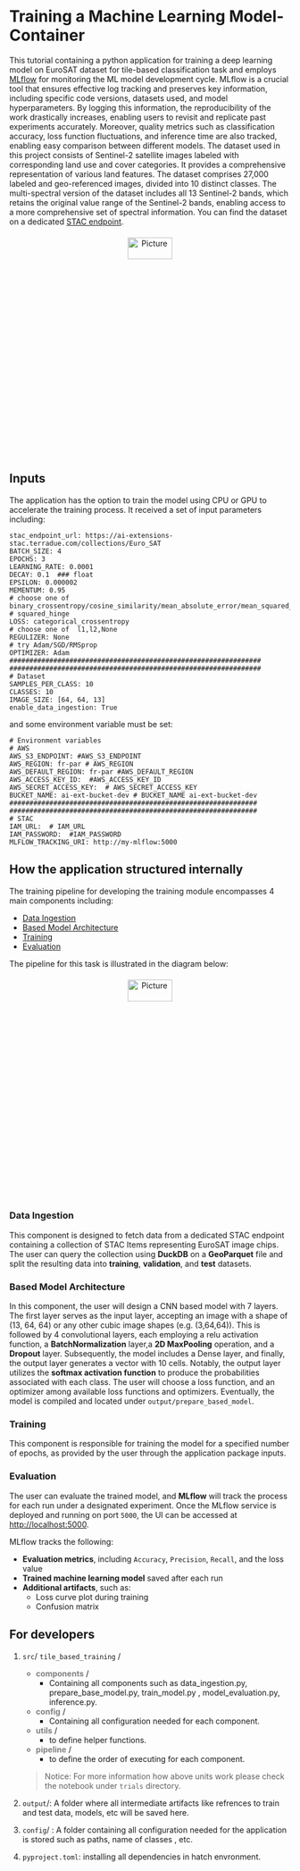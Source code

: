 # Training a Machine Learning Model- Container
This tutorial containing a python application for training a deep learning model on EuroSAT dataset for tile-based classification task and employs [MLflow](https://mlflow.org/) for monitoring the ML model development cycle. MLflow is a crucial tool that ensures effective log tracking and preserves key information, including specific code versions, datasets used, and model hyperparameters. By logging this information, the reproducibility of the work drastically increases, enabling users to revisit and replicate past experiments accurately. Moreover, quality metrics such as classification accuracy, loss function fluctuations, and inference time are also tracked, enabling easy comparison between different models. The dataset used in this project consists of Sentinel-2 satellite images labeled with corresponding land use and cover categories. It provides a comprehensive representation of various land features. The dataset comprises 27,000 labeled and geo-referenced images, divided into 10 distinct classes. The multi-spectral version of the dataset includes all 13 Sentinel-2 bands, which retains the original value range of the Sentinel-2 bands, enabling access to a more comprehensive set of spectral information. You can find the dataset on a dedicated [STAC endpoint](https://radiantearth.github.io/stac-browser/#/external/ai-extensions-stac.terradue.com/collections/Euro_SAT). 


<p align="center"><img src="https://raw.githubusercontent.com/phelber/EuroSAT/master/eurosat_overview_small.jpg" alt="Picture" width="40%" height="10%" style="display: block; margin: 20px auto;"/></p>

## Inputs
The application has the option to train the model using CPU or GPU to accelerate the training process. It received a set of input parameters including:
```
stac_endpoint_url: https://ai-extensions-stac.terradue.com/collections/Euro_SAT
BATCH_SIZE: 4
EPOCHS: 3
LEARNING_RATE: 0.0001
DECAY: 0.1  ### float
EPSILON: 0.000002
MEMENTUM: 0.95
# choose one of binary_crossentropy/cosine_similarity/mean_absolute_error/mean_squared_logarithmic_error
# squared_hinge
LOSS: categorical_crossentropy  
# choose one of  l1,l2,None
REGULIZER: None
# try Adam/SGD/RMSprop
OPTIMIZER: Adam
###############################################################
###############################################################
# Dataset
SAMPLES_PER_CLASS: 10
CLASSES: 10
IMAGE_SIZE: [64, 64, 13]
enable_data_ingestion: True

```
and some environment variable must be set:

```
# Environment variables
# AWS
AWS_S3_ENDPOINT: #AWS_S3_ENDPOINT 
AWS_REGION: fr-par # AWS_REGION 
AWS_DEFAULT_REGION: fr-par #AWS_DEFAULT_REGION 
AWS_ACCESS_KEY_ID:  #AWS_ACCESS_KEY_ID 
AWS_SECRET_ACCESS_KEY:  # AWS_SECRET_ACCESS_KEY 
BUCKET_NAME: ai-ext-bucket-dev # BUCKET_NAME ai-ext-bucket-dev
##############################################################
##############################################################
# STAC
IAM_URL:  # IAM_URL
IAM_PASSWORD:  #IAM_PASSWORD
MLFLOW_TRACKING_URI: http://my-mlflow:5000
```


## How the application structured internally
The training pipeline for developing the training module encompasses 4 main components including:
- [Data Ingestion](#data-ingestion)
- [Based Model Architecture](#based-model-architecture)
- [Training](#training)
- [Evaluation](#evaluation)

The pipeline for this task is illustrated in the diagram below:
<p align="center"><img src="https://miro.medium.com/v2/resize:fit:1100/format:webp/0*LLe88lTuuvprFvAF.png" alt="Picture" width="40%" height="10%" style="display: block; margin: 20px auto;"/></p>

### Data Ingestion
This component is designed to fetch data from a dedicated STAC endpoint containing a collection of STAC Items representing EuroSAT image chips. The user can query the collection using **DuckDB** on a **GeoParquet** file and split the resulting data into **training**, **validation**, and **test** datasets.

### Based Model Architecture
In this component, the user will design a CNN based model with 7 layers. The first layer serves as the input layer, accepting an image with a shape of (13, 64, 64) or any other cubic image shapes (e.g. (3,64,64)). This is followed by 4 convolutional layers, each employing a relu activation function, a **BatchNormalization** layer,a **2D MaxPooling** operation, and a **Dropout** layer. Subsequently, the model includes a Dense layer, and finally, the output layer generates a vector with 10 cells. Notably, the output layer utilizes the **softmax activation function** to produce the probabilities associated with each class. The user will choose a loss function, and an optimizer among available loss functions and optimizers. Eventually, the model is compiled and located under `output/prepare_based_model`.
### Training
This component is responsible for training the model for a specified number of epochs, as provided by the user through the application package inputs.
### Evaluation
The user can evaluate the trained model, and **MLflow** will track the process for each run under a designated experiment. Once the MLflow service is deployed and running on port `5000`, the UI can be accessed at [http://localhost:5000](http://localhost:5000).

MLflow tracks the following:

- **Evaluation metrics**, including `Accuracy`, `Precision`, `Recall`, and the loss value  
- **Trained machine learning model** saved after each run  
- **Additional artifacts**, such as:
  - Loss curve plot during training  
  - Confusion matrix

## For developers
1. `src`/ `tile_based_training` /
    - <span style="color:gray">**components**</span> /
        - Containing all components such as data_ingestion.py, prepare_base_model.py, train_model.py , model_evaluation.py, inference.py.
    - <span style="color:gray">**config**</span> /
        - Containing all configuration needed for each component.
    - <span style="color:gray">**utils**</span> /
        - to define helper functions.
    - <span style="color:gray">**pipeline**</span> /
        - to define the order of executing for each component.
    
    > Notice: For more information how above units work please check the notebook under `trials` directory.
2. `output`/: A folder where all intermediate artifacts like refrences to train and test data, models, etc will be saved here.
3. `config`/ : A folder containing all configuration needed for the application is stored such as paths, name of classes , etc. 
4. `pyproject.toml`: installing all dependencies in hatch envronment.



